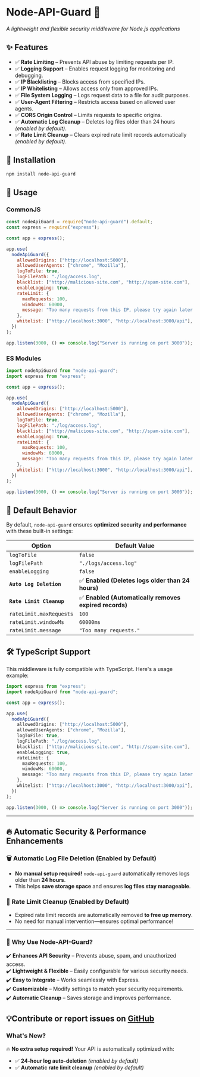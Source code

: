 # **Node-API-Guard 🚀**

_A lightweight and flexible security middleware for Node.js applications_

## ✨ **Features**

- ✅ **Rate Limiting** – Prevents API abuse by limiting requests per IP.
- ✅ **Logging Support** – Enables request logging for monitoring and debugging.
- ✅ **IP Blacklisting** – Blocks access from specified IPs.
- ✅ **IP Whitelisting** – Allows access only from approved IPs.
- ✅ **File System Logging** – Logs request data to a file for audit purposes.
- ✅ **User-Agent Filtering** – Restricts access based on allowed user agents.
- ✅ **CORS Origin Control** – Limits requests to specific origins.
- ✅ **Automatic Log Cleanup** – Deletes log files older than 24 hours _(enabled by default)_.
- ✅ **Rate Limit Cleanup** – Clears expired rate limit records automatically _(enabled by default)_.

## 📌 **Installation**

```sh
npm install node-api-guard
```

## 🚀 **Usage**

### **CommonJS**

```js
const nodeApiGuard = require("node-api-guard").default;
const express = require("express");

const app = express();

app.use(
  nodeApiGuard({
    allowedOrigins: ["http://localhost:5000"],
    allowedUserAgents: ["chrome", "Mozilla"],
    logToFile: true,
    logFilePath: "./log/access.log",
    blacklist: ["http://malicious-site.com", "http://spam-site.com"],
    enableLogging: true,
    rateLimit: {
      maxRequests: 100,
      windowMs: 60000,
      message: "Too many requests from this IP, please try again later.",
    },
    whitelist: ["http://localhost:3000", "http://localhost:3000/api"],
  })
);

app.listen(3000, () => console.log("Server is running on port 3000"));
```

### **ES Modules**

```js
import nodeApiGuard from "node-api-guard";
import express from "express";

const app = express();

app.use(
  nodeApiGuard({
    allowedOrigins: ["http://localhost:5000"],
    allowedUserAgents: ["chrome", "Mozilla"],
    logToFile: true,
    logFilePath: "./log/access.log",
    blacklist: ["http://malicious-site.com", "http://spam-site.com"],
    enableLogging: true,
    rateLimit: {
      maxRequests: 100,
      windowMs: 60000,
      message: "Too many requests from this IP, please try again later.",
    },
    whitelist: ["http://localhost:3000", "http://localhost:3000/api"],
  })
);

app.listen(3000, () => console.log("Server is running on port 3000"));
```

## 🎯 **Default Behavior**

By default, `node-api-guard` ensures **optimized security and performance** with these built-in settings:

| Option                   | Default Value                                          |
| ------------------------ | ------------------------------------------------------ |
| `logToFile`              | `false`                                                |
| `logFilePath`            | `"./logs/access.log"`                                  |
| `enableLogging`          | `false`                                                |
| **`Auto Log Deletion`**  | ✅ **Enabled (Deletes logs older than 24 hours)**      |
| **`Rate Limit Cleanup`** | ✅ **Enabled (Automatically removes expired records)** |
| `rateLimit.maxRequests`  | `100`                                                  |
| `rateLimit.windowMs`     | `60000ms`                                              |
| `rateLimit.message`      | `"Too many requests."`                                 |

## 🛠 **TypeScript Support**

This middleware is fully compatible with TypeScript. Here's a usage example:

```ts
import express from "express";
import nodeApiGuard from "node-api-guard";

const app = express();

app.use(
  nodeApiGuard({
    allowedOrigins: ["http://localhost:5000"],
    allowedUserAgents: ["chrome", "Mozilla"],
    logToFile: true,
    logFilePath: "./log/access.log",
    blacklist: ["http://malicious-site.com", "http://spam-site.com"],
    enableLogging: true,
    rateLimit: {
      maxRequests: 100,
      windowMs: 60000,
      message: "Too many requests from this IP, please try again later.",
    },
    whitelist: ["http://localhost:3000", "http://localhost:3000/api"],
  })
);

app.listen(3000, () => console.log("Server is running on port 3000"));
```

---

## 🔥 **Automatic Security & Performance Enhancements**

### 🗑 **Automatic Log File Deletion (Enabled by Default)**

- **No manual setup required!** `node-api-guard` automatically removes logs older than **24 hours**.
- This helps **save storage space** and ensures **log files stay manageable**.

### 🔄 **Rate Limit Cleanup (Enabled by Default)**

- Expired rate limit records are automatically removed **to free up memory**.
- No need for manual intervention—ensures optimal performance!

---

### 🚀 **Why Use Node-API-Guard?**

✔️ **Enhances API Security** – Prevents abuse, spam, and unauthorized access.  
✔️ **Lightweight & Flexible** – Easily configurable for various security needs.  
✔️ **Easy to Integrate** – Works seamlessly with Express.  
✔️ **Customizable** – Modify settings to match your security requirements.  
✔️ **Automatic Cleanup** – Saves storage and improves performance.

## 💡Contribute or report issues on [GitHub](https://github.com/DeveloperWK/Custom_NPM_Packages/tree/main/node-api-guard)

### **What's New?**

🔥 **No extra setup required!** Your API is automatically optimized with:

- ✅ **24-hour log auto-deletion** _(enabled by default)_
- ✅ **Automatic rate limit cleanup** _(enabled by default)_
